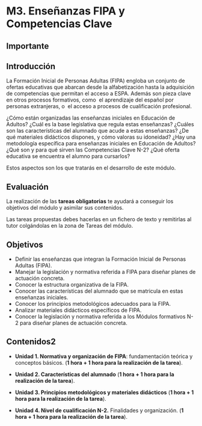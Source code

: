 
# M3. Enseñanzas FIPA y Competencias Clave

## Importante

## **Introducción**

La Formación Inicial de Personas Adultas (FIPA) engloba un conjunto de ofertas educativas que abarcan desde la alfabetización hasta la adquisición de competencias que permitan el acceso a ESPA. Además son pieza clave en otros procesos formativos, como  el aprendizaje del español por personas extranjeras, o  el acceso a procesos de cualificación profesional.

¿Cómo están organizadas las enseñanzas iniciales en Educación de Adultos? ¿Cuál es la base legislativa que regula estas enseñanzas? ¿Cuáles son las características del alumnado que acude a estas enseñanzas? ¿De qué materiales didácticos dispones, y cómo valoras su idoneidad? ¿Hay una metodología específica para enseñanzas iniciales en Educación de Adultos? ¿Qué son y para qué sirven las Competencias Clave N-2? ¿Qué oferta educativa se encuentra el alumno para cursarlos?

Estos aspectos son los que tratarás en el desarrollo de este módulo.

## **Evaluación**

La realización de las **tareas obligatorias** te ayudará a conseguir los objetivos del módulo y asimilar sus contenidos.

Las tareas propuestas debes hacerlas en un fichero de texto y remitirlas al tutor colgándolas en la zona de Tareas del módulo.

## Objetivos

- Definir las enseñanzas que integran la Formación Inicial de Personas Adultas (FIPA).
- Manejar la legislación y normativa referida a FIPA para diseñar planes de actuación concreta.
- Conocer la estructura organizativa de la FIPA.
- Conocer las características del alumnado que se matricula en estas enseñanzas iniciales.
- Conocer los principios metodológicos adecuados para la FIPA.
- Analizar materiales didácticos específicos de FIPA.
- Conocer la legislación y normativa referida a los Módulos formativos N-2 para diseñar planes de actuación concreta.

## Contenidos2

* **Unidad 1. Normativa y organización de FIPA**: fundamentación teórica y conceptos básicos. (**1 hora + 1 hora para la realización de la tarea**).

* **Unidad 2. Características del alumnado** (**1 hora + 1 hora para la realización de la tarea**).

* **Unidad 3. Principios metodológicos y materiales didácticos** (**1 hora + 1 hora para la realización de la tarea**).

* **Unidad 4. Nivel de cualificación N-2.** Finalidades y organización. (**1 hora + 1 hora para la realización de la tarea**).
